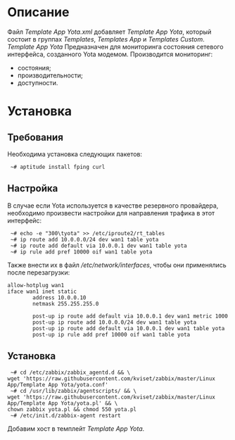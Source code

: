 # Описание
Файл *Template App Yota.xml* добавляет *Template App Yota*, который состоит в группах *Templates*, *Templates App* и *Templates Custom*. 
*Template App Yota* Предназначен для мониторинга состояния сетевого интерфейса, созданного Yota модемом. Производится мониторинг:
- состояния;
- производительности;
- доступности.

# Установка
## Требования
Необходима установка следующих пакетов:
```
 ~# aptitude install fping curl
```
## Настройка
В случае если Yota используется в качестве резервного провайдера, необходимо произвести настройки для направления трафика в этот интерфейс:
```
 ~# echo -e "300\tyota" >> /etc/iproute2/rt_tables
 ~# ip route add 10.0.0.0/24 dev wan1 table yota
 ~# ip route add default via 10.0.0.1 dev wan1 table yota
 ~# ip rule add pref 10000 oif wan1 table yota
```
Также внести их в файл */etc/network/interfaces*, чтобы они применялись после перезагрузки:
```
allow-hotplug wan1
iface wan1 inet static
        address 10.0.0.10
        netmask 255.255.255.0

        post-up ip route add default via 10.0.0.1 dev wan1 metric 1000
        post-up ip route add 10.0.0.0/24 dev wan1 table yota
        post-up ip route add default via 10.0.0.1 dev wan1 table yota
        post-up ip rule add pref 10000 oif wan1 table yota
```
## Установка
```
 ~# cd /etc/zabbix/zabbix_agentd.d && \
wget 'https://raw.githubusercontent.com/kviset/zabbix/master/Linux App/Template App Yota/yota.conf'
 ~# cd /usr/lib/zabbix/agentscripts/ && \
wget 'https://raw.githubusercontent.com/kviset/zabbix/master/Linux App/Template App Yota/yota.pl' && \
chown zabbix yota.pl && chmod 550 yota.pl
 ~# /etc/init.d/zabbix-agent restart
```
Добавим хост в темплейт *Template App Yota*.

